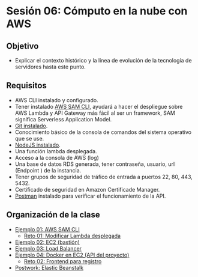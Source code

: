 # Sesión 06: Cómputo en la nube con AWS

## Objetivo

- Explicar el contexto histórico y la linea de evolución de la tecnología de servidores hasta este punto.

## Requisitos

- AWS CLI instalado y configurado.
- Tener instalado [AWS SAM CLI](https://docs.aws.amazon.com/serverless-application-model/latest/developerguide/serverless-sam-cli-install.html), ayudará a hacer el despliegue sobre AWS Lambda y API Gateway más fácil al ser un framework, SAM significa Serverless Application Model.
- [Git instalado](https://git-scm.com).
- Conocimiento básico de la consola de comandos del sistema operativo que se use.
- [NodeJS instalado](https://nodejs.org/en/download/).
- Una función lambda desplegada.
- Acceso a la consola de AWS (log)
- Una base de datos RDS generada, tener contraseña, usuario, url (Endpoint ) de la instancia.
- Tener grupos de seguridad de tráfico de entrada a puertos 22, 80, 443, 5432.
- Certificado de seguridad en Amazon Certificade Manager.
- [Postman](https://www.postman.com/product/rest-client/) instalado para verificar el funcionamiento de la API.

## Organización de la clase

- [Ejemplo 01: AWS SAM CLI](./Ejemplo%2001/README.md)
    - [Reto 01: Modificar Lambda desplegada](./Reto%2001/README.md)
- [Ejemplo 02: EC2 (bastión)](./Ejemplo%2002/README.md)
- [Ejemplo 03: Load Balancer](./Ejemplo%2003/README.md)
- [Ejemplo 04: Docker en EC2 (API del proyecto)](./Ejemplo%2004/README.md)
    - [Reto 02: Frontend para registro](./Reto%2002/README.md)
- [Postwork: Elastic Beanstalk](./Postwork.md)
